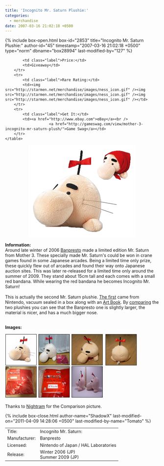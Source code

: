 ```yaml
---
title: 'Incognito Mr. Saturn Plushie:'
categories:
  - merchandise
date: 2007-03-16 21:02:18 +0500
---
```

{% include box-open.html box-id="2853" title="Incognito Mr. Saturn Plushie:" author-id="45" timestamp="2007-03-16 21:02:18 +0500" type="norm" dbname="box28994" last-modified-by="127" %}
<div class="gameinfo">
	<table>
		<tr>
			<td class="label">Title:</td>
			<td> Incognito Mr. Saturn:</td>
		</tr>
		<tr>
			<td class="label">Manufacturer:</td>
			<td>Banpresto</td>
		</tr>
		<tr>
			<td class="label">Licensed:</td>
			<td>Nintendo of Japan / HAL Laboratories</td>
		</tr>
		<tr>
			<td class="label">Release:</td>
			<td> Winter 2006 (JP) <br />
         Summer 2009 (JP)</td>
		</tr>
		<tr>

			<td class="label">Price:</td>
			<td>Giveaway</td>
		</tr>
		<tr>
			<td class="label">Rare Rating:</td>
			<td><img src="http://starmen.net/merchandise/images/ness_icon.gif" /><img src="http://starmen.net/merchandise/images/ness_icon.gif" /><img src="http://starmen.net/merchandise/images/ness_icon.gif" /></td>
		</tr>
		<tr>
			<td class="label">Get It:</td>
			<td><a href="http://www.ebay.com">eBay</a><br />
                        <a href="http://gameswag.com/view/mother-3-incognito-mr-saturn-plush/">Game Swag</a></td>
		</tr>
	</table>
</div>



<p>
	<center>
	<img src="/merchandise/images/ims_plushie_title.png" border="0" alt="Incognito Mr. Saturn Plushie" />
	</center>
</p>

<b>Information:</b>
	<br />
	Around late winter of 2006 <a href="http://www.banpresto.co.jp/japan/amuse0612/item/spz/44003.html">Banpresto</a> 
	made a limited edition Mr. Saturn from Mother 3. These specially made Mr. Saturn's could 
	be won in crane games found in some Japanese arcades. Being a limited time only prize, 
	these quickly flew out of arcades and found their way onto Japanese auction sites. This was later re-released for a limited time only around the summer of 2009. They 
	stand about 15cm tall and each comes with a small red bandana. While wearing the red 
	bandana he becomes Incognito Mr. Saturn!
	<br /><br />
	This is actually the second Mr. Saturn plushie. <a href="http://starmen.net/merchandise/misc/msplushie.php">The first</a> 
	came from Nintendo, vacuum sealed in a box along with an <a href="http://starmen.net/merchandise/misc/m12artbook.php">Art Book</a>. 
	By <a href="http://starmen.net/merchandise/images//merchandise/images/ims_plushie_comparison.jpg">comparing</a> the two plushies you can 
	see that the Banpresto one is slightly larger, the material is nicer, and has a much bigger nose.
<br /><br />

<b>Images:</b>
	<br />

<a href="/merchandise/images/ims_plushie1.jpg" ><img src="/merchandise/images/ims_plushie1.jpg" title="Incognito Mr. Saturn" border="1" width="100" height="100" hspace="1" /></a>
<a href="/merchandise/images/ims_plushie2.jpg" ><img src="/merchandise/images/ims_plushie2.jpg" title="Incognito Mr. Saturn" border="1" width="100" height="100" hspace="1" /></a>
<a href="/merchandise/images/ims_plushie3.jpg" ><img src="/merchandise/images/ims_plushie3.jpg" title="Incognito Mr. Saturn" border="1" width="100" height="100" hspace="1" /></a>
<a href="/merchandise/images/ims_plushie4.jpg" ><img src="/merchandise/images/ims_plushie4.jpg" title="Incognito Mr. Saturn" border="1" width="100" height="100" hspace="4" /></a>
<a href="/merchandise/images/ims_plushie_bandana.jpg" ><img src="/merchandise/images/ims_plushie_bandana.jpg" title="Bandana" border="1" width="100" height="100" hspace="1" /></a>
<a href="/merchandise/images/ims_plushie_tag.jpg" ><img src="/merchandise/images/ims_plushie_tag.jpg" title="Tag" border="1" width="100" height="100" hspace="1" /></a>
<a href="/merchandise/images/ims_plushie_comparison.jpg" ><img src="/merchandise/images/ims_plushie_comparison.jpg" title="Comparison" border="1" width="100" height="100" hspace="1" /></a>
	<br /><br />
	Thanks to <a href="http://forum.starmen.net/?t=usrinfo&id=8038">Nightram</a> for the Comparison picture.

{% include box-close.html author-name="ShadowX" last-modified-on="2011-04-09 14:28:06 +0500" last-modified-by-name="Tomato" %}
